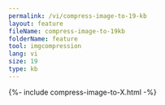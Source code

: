```yaml
---
permalink: /vi/compress-image-to-19-kb
layout: feature
fileName: compress-image-to-19kb
folderName: feature
tool: imgcompression
lang: vi
size: 19
type: kb
---
```


{%- include compress-image-to-X.html -%}
